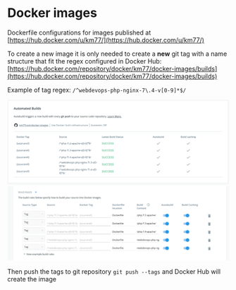 # Docker images
Dockerfile configurations for images published at [https://hub.docker.com/u/km77/](https://hub.docker.com/u/km77/)

To create a new image it is only needed to create a **new** git tag with a name structure that
fit the regex configured in Docker Hub:
[https://hub.docker.com/repository/docker/km77/docker-images/builds](https://hub.docker.com/repository/docker/km77/docker-images/builds)

Example of tag regex: `/^webdevops-php-nginx-7\.4-v[0-9]*$/`

![Docker Hub automated builds!](assets/images/docker-hub-automated-builds.png "Docker Hub automated builds")
![Docker Hub automated builds edition!](assets/images/docker-hub-automated-builds-edition.png "Docker Hub automated builds edition")

Then push the tags to git repository `git push --tags` and Docker Hub will create the image